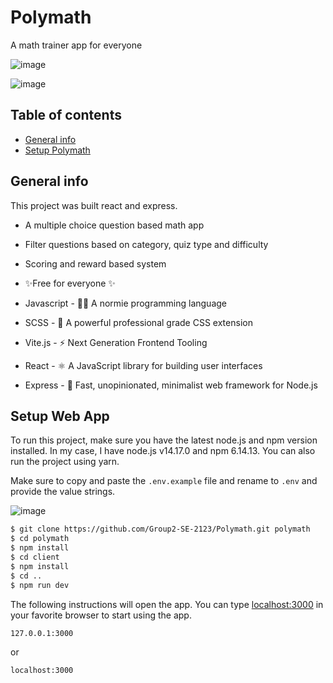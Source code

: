 # Polymath
A math trainer app for everyone

![image](https://user-images.githubusercontent.com/49836841/150129856-63b6c58d-4e38-4e88-9b68-1411179f54db.png)

![image](https://user-images.githubusercontent.com/49836841/150130011-8f3551d1-7c7b-4a8f-a45e-710948225ace.png)


## Table of contents

- [General info](#general-info)
- [Setup Polymath](#setup-web-app)

## General info

This project was built react and express.

- A multiple choice question based math app
- Filter questions based on category, quiz type and difficulty
- Scoring and reward based system
- ✨Free for everyone ✨


- Javascript - 👨‍💻 A normie programming language
- SCSS - 💅 A powerful professional grade CSS extension
- Vite.js - ⚡ Next Generation Frontend Tooling 
- React - ⚛️ A JavaScript library for building user interfaces
- Express - 💨 Fast, unopinionated, minimalist web framework for Node.js


## Setup Web App

To run this project, make sure you have the latest node.js and npm version installed. In my case, I have node.js v14.17.0 and npm 6.14.13.
You can also run the project using yarn.

Make sure to copy and paste the `.env.example` file and rename to `.env` and provide the value strings.

![image](https://user-images.githubusercontent.com/49836841/150133495-65061595-47d3-4656-a058-e77d62f288e0.png)

```sh
$ git clone https://github.com/Group2-SE-2123/Polymath.git polymath
$ cd polymath
$ npm install 
$ cd client
$ npm install
$ cd ..
$ npm run dev
```

The following instructions will open the app. You can type [localhost:3000](localhost.3000) in your favorite browser to start using the app.

```sh
127.0.0.1:3000
```

or

```sh
localhost:3000
```
